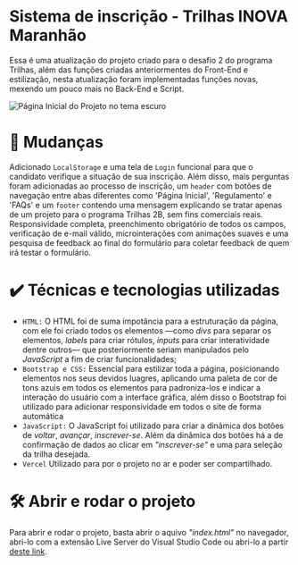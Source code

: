 # Sistema de inscrição - Trilhas INOVA Maranhão
Essa é uma atualização do projeto criado para o desafio 2 do programa Trilhas, além das funções criadas anteriormentes do Front-End e estilização, nesta atualização foram implementadas funções novas, mexendo um pouco mais no Back-End e Script.

![Página Inicial do Projeto no tema escuro](https://github.com/user-attachments/assets/3fc49af6-a68a-4b80-aa9e-419b6b5262a6)

# 🔨 Mudanças
Adicionado `LocalStorage` e uma tela de `Login` funcional para que o candidato verifique a situação de sua inscrição. Além disso, mais perguntas foram adicionadas ao processo de inscrição, um `header` com botões de navegação entre abas diferentes como 'Página Inicial', 'Regulamento' e 'FAQs' e um `footer` contendo uma mensagem explicando se tratar apenas de um projeto para o programa Trilhas 2B, sem fins comerciais reais. Responsividade completa, preenchimento obrigatório de todos os campos, verificação de e-mail válido, microinterações com animações suaves e uma pesquisa de feedback ao final do formulário para coletar feedback de quem irá testar o formulário.

# ✔️ Técnicas e tecnologias utilizadas
- `HTML:` O HTML foi de suma impotância para a estruturação da página, com ele foi criado todos os elementos —como *divs* para separar os elementos, *labels* para criar rótulos, *inputs* para criar interatividade dentre outros— que posteriormente seriam manipulados pelo *JavaScript* a fim de criar funcionalidades;
- `Bootstrap e CSS:` Essencial para estilizar toda a página, posicionando elementos nos seus devidos luagres, aplicando uma paleta de cor de tons azuis em todos os elementos para padroniza-los e indicar a interação do usuário com a interface gráfica, além disso o Bootstrap foi utilizado para adicionar responsividade em todos o site de forma automática
- `JavaScript:` O JavaScript foi utilizado para criar a dinâmica dos botões de *voltar*, *avançar*, *inscrever-se*. Além da dinâmica dos botões há a de confirmação de dados ao clicar em *"inscrever-se"* e uma para seleção da trilha desejada.
- `Vercel` Utilizado para por o projeto no ar e poder ser compartilhado.

# 🛠️ Abrir e rodar o projeto
Para abrir e rodar o projeto, basta abrir o aquivo *"index.html"* no navegador, abri-lo com a extensão Live Server do Visual Studio Code ou abri-lo a partir [deste link](https://trilhas-sepia.vercel.app/).
